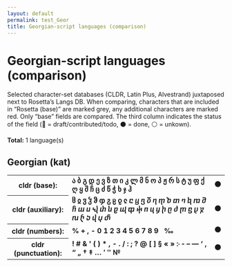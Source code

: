 ```yaml
---
layout: default
permalink: test_Geor
title: Georgian-script languages (comparison)
---
```


# Georgian-script languages (comparison)

Selected character-set databases (CLDR, Latin Plus, Alvestrand) juxtaposed next to Rosetta’s Langs DB. When comparing, characters that are included in “Rosetta (base)” are marked grey, any additional characters are marked red. Only “base” fields are compared. The third column indicates the status of the field (🔴 = draft/contributed/todo, ⚫️ = done, ⚪️ = unkown).

**Total:** 1 language(s)

## Georgian (kat)

<table>
 <tr><th>cldr (base):</th><td><strong>ა</strong> <strong>ბ</strong> <strong>გ</strong> <strong>დ</strong> <strong>ე</strong> <strong>ვ</strong> <strong>ზ</strong> <strong>თ</strong> <strong>ი</strong> <strong>კ</strong> <strong>ლ</strong> <strong>მ</strong> <strong>ნ</strong> <strong>ო</strong> <strong>პ</strong> <strong>ჟ</strong> <strong>რ</strong> <strong>ს</strong> <strong>ტ</strong> <strong>უ</strong> <strong>ფ</strong> <strong>ქ</strong> <strong>ღ</strong> <strong>ყ</strong> <strong>შ</strong> <strong>ჩ</strong> <strong>ც</strong> <strong>ძ</strong> <strong>წ</strong> <strong>ჭ</strong> <strong>ხ</strong> <strong>ჯ</strong> <strong>ჰ</strong> </td><td>⚫️</td></tr>
<tr><th>cldr (auxiliary):</th><td><strong>ჱ</strong> <strong>ჲ</strong> <strong>ჳ</strong> <strong>ჴ</strong> <strong>ჵ</strong> <strong>ჶ</strong> <strong>ჷ</strong> <strong>ჸ</strong> <strong>ჹ</strong> <strong>ჺ</strong> <strong>ⴀ</strong> <strong>ⴁ</strong> <strong>ⴂ</strong> <strong>ⴃ</strong> <strong>ⴄ</strong> <strong>ⴅ</strong> <strong>ⴆ</strong> <strong>ⴇ</strong> <strong>ⴈ</strong> <strong>ⴉ</strong> <strong>ⴊ</strong> <strong>ⴋ</strong> <strong>ⴌ</strong> <strong>ⴍ</strong> <strong>ⴎ</strong> <strong>ⴏ</strong> <strong>ⴐ</strong> <strong>ⴑ</strong> <strong>ⴒ</strong> <strong>ⴓ</strong> <strong>ⴔ</strong> <strong>ⴕ</strong> <strong>ⴖ</strong> <strong>ⴗ</strong> <strong>ⴘ</strong> <strong>ⴙ</strong> <strong>ⴚ</strong> <strong>ⴛ</strong> <strong>ⴜ</strong> <strong>ⴝ</strong> <strong>ⴞ</strong> <strong>ⴟ</strong> <strong>ⴠ</strong> <strong>ⴡ</strong> <strong>ⴢ</strong> <strong>ⴣ</strong> <strong>ⴤ</strong> <strong>ⴥ</strong> </td><td>⚫️</td></tr>
<tr><th>cldr (numbers):</th><td><strong>%</strong> <strong>+</strong> <strong>,</strong> <strong>-</strong> <strong>0</strong> <strong>1</strong> <strong>2</strong> <strong>3</strong> <strong>4</strong> <strong>5</strong> <strong>6</strong> <strong>7</strong> <strong>8</strong> <strong>9</strong> <strong> </strong> <strong>‰</strong> </td><td>⚫️</td></tr>
<tr><th>cldr (punctuation):</th><td><strong>!</strong> <strong>#</strong> <strong>&</strong> <strong>'</strong> <strong>(</strong> <strong>)</strong> <strong>*</strong> <strong>,</strong> <strong>-</strong> <strong>.</strong> <strong>/</strong> <strong>:</strong> <strong>;</strong> <strong>?</strong> <strong>@</strong> <strong>[</strong> <strong>]</strong> <strong>§</strong> <strong>«</strong> <strong>»</strong> <strong>჻</strong> <strong>‐</strong> <strong>–</strong> <strong>—</strong> <strong>‘</strong> <strong>‚</strong> <strong>“</strong> <strong>„</strong> <strong>†</strong> <strong>‡</strong> <strong>…</strong> <strong>′</strong> <strong>″</strong> <strong>№</strong> </td><td>⚫️</td></tr>
 </table>

